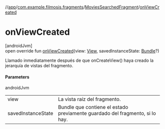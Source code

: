 //[app](../../../index.md)/[com.example.filmosis.fragments](../index.md)/[MoviesSearchedFragment](index.md)/[onViewCreated](on-view-created.md)

# onViewCreated

[androidJvm]\
open override fun [onViewCreated](on-view-created.md)(view: [View](https://developer.android.com/reference/kotlin/android/view/View.html), savedInstanceState: [Bundle](https://developer.android.com/reference/kotlin/android/os/Bundle.html)?)

Llamado inmediatamente después de que onCreateView() haya creado la jerarquía de vistas del fragmento.

#### Parameters

androidJvm

| | |
|---|---|
| view | La vista raíz del fragmento. |
| savedInstanceState | Bundle que contiene el estado previamente guardado del fragmento, si lo hay. |
